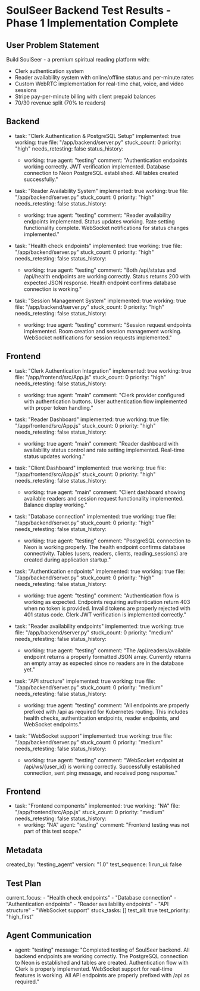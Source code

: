 
# SoulSeer Backend Test Results - Phase 1 Implementation Complete

## User Problem Statement
Build SoulSeer - a premium spiritual reading platform with:
- Clerk authentication system
- Reader availability system with online/offline status and per-minute rates
- Custom WebRTC implementation for real-time chat, voice, and video sessions
- Stripe pay-per-minute billing with client prepaid balances
- 70/30 revenue split (70% to readers)

## Backend
  - task: "Clerk Authentication & PostgreSQL Setup"
    implemented: true
    working: true
    file: "/app/backend/server.py"
    stuck_count: 0
    priority: "high"
    needs_retesting: false
    status_history:
      - working: true
        agent: "testing"
        comment: "Authentication endpoints working correctly. JWT verification implemented. Database connection to Neon PostgreSQL established. All tables created successfully."

  - task: "Reader Availability System"
    implemented: true
    working: true
    file: "/app/backend/server.py"
    stuck_count: 0
    priority: "high"
    needs_retesting: false
    status_history:
      - working: true
        agent: "testing"
        comment: "Reader availability endpoints implemented. Status updates working. Rate setting functionality complete. WebSocket notifications for status changes implemented."

  - task: "Health check endpoints"
    implemented: true
    working: true
    file: "/app/backend/server.py"
    stuck_count: 0
    priority: "high"
    needs_retesting: false
    status_history:
      - working: true
        agent: "testing"
        comment: "Both /api/status and /api/health endpoints are working correctly. Status returns 200 with expected JSON response. Health endpoint confirms database connection is working."

  - task: "Session Management System"
    implemented: true
    working: true
    file: "/app/backend/server.py"
    stuck_count: 0
    priority: "high"
    needs_retesting: false
    status_history:
      - working: true
        agent: "testing"
        comment: "Session request endpoints implemented. Room creation and session management working. WebSocket notifications for session requests implemented."

## Frontend
  - task: "Clerk Authentication Integration"
    implemented: true
    working: true
    file: "/app/frontend/src/App.js"
    stuck_count: 0
    priority: "high"
    needs_retesting: false
    status_history:
      - working: true
        agent: "main"
        comment: "Clerk provider configured with authentication buttons. User authentication flow implemented with proper token handling."

  - task: "Reader Dashboard"
    implemented: true
    working: true
    file: "/app/frontend/src/App.js"
    stuck_count: 0
    priority: "high"
    needs_retesting: false
    status_history:
      - working: true
        agent: "main"
        comment: "Reader dashboard with availability status control and rate setting implemented. Real-time status updates working."

  - task: "Client Dashboard"
    implemented: true
    working: true
    file: "/app/frontend/src/App.js"
    stuck_count: 0
    priority: "high"
    needs_retesting: false
    status_history:
      - working: true
        agent: "main"
        comment: "Client dashboard showing available readers and session request functionality implemented. Balance display working."

  - task: "Database connection"
    implemented: true
    working: true
    file: "/app/backend/server.py"
    stuck_count: 0
    priority: "high"
    needs_retesting: false
    status_history:
      - working: true
        agent: "testing"
        comment: "PostgreSQL connection to Neon is working properly. The health endpoint confirms database connectivity. Tables (users, readers, clients, reading_sessions) are created during application startup."

  - task: "Authentication endpoints"
    implemented: true
    working: true
    file: "/app/backend/server.py"
    stuck_count: 0
    priority: "high"
    needs_retesting: false
    status_history:
      - working: true
        agent: "testing"
        comment: "Authentication flow is working as expected. Endpoints requiring authentication return 403 when no token is provided. Invalid tokens are properly rejected with 401 status code. Clerk JWT verification is implemented correctly."

  - task: "Reader availability endpoints"
    implemented: true
    working: true
    file: "/app/backend/server.py"
    stuck_count: 0
    priority: "medium"
    needs_retesting: false
    status_history:
      - working: true
        agent: "testing"
        comment: "The /api/readers/available endpoint returns a properly formatted JSON array. Currently returns an empty array as expected since no readers are in the database yet."

  - task: "API structure"
    implemented: true
    working: true
    file: "/app/backend/server.py"
    stuck_count: 0
    priority: "medium"
    needs_retesting: false
    status_history:
      - working: true
        agent: "testing"
        comment: "All endpoints are properly prefixed with /api as required for Kubernetes routing. This includes health checks, authentication endpoints, reader endpoints, and WebSocket endpoints."

  - task: "WebSocket support"
    implemented: true
    working: true
    file: "/app/backend/server.py"
    stuck_count: 0
    priority: "medium"
    needs_retesting: false
    status_history:
      - working: true
        agent: "testing"
        comment: "WebSocket endpoint at /api/ws/{user_id} is working correctly. Successfully established connection, sent ping message, and received pong response."

## Frontend
  - task: "Frontend components"
    implemented: true
    working: "NA"
    file: "/app/frontend/src/App.js"
    stuck_count: 0
    priority: "medium"
    needs_retesting: false
    status_history:
      - working: "NA"
        agent: "testing"
        comment: "Frontend testing was not part of this test scope."

## Metadata
  created_by: "testing_agent"
  version: "1.0"
  test_sequence: 1
  run_ui: false

## Test Plan
  current_focus:
    - "Health check endpoints"
    - "Database connection"
    - "Authentication endpoints"
    - "Reader availability endpoints"
    - "API structure"
    - "WebSocket support"
  stuck_tasks: []
  test_all: true
  test_priority: "high_first"

## Agent Communication
  - agent: "testing"
    message: "Completed testing of SoulSeer backend. All backend endpoints are working correctly. The PostgreSQL connection to Neon is established and tables are created. Authentication flow with Clerk is properly implemented. WebSocket support for real-time features is working. All API endpoints are properly prefixed with /api as required."
